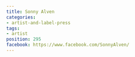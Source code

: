 ```yaml
---
title: Sonny Alven
categories:
- artist-and-label-press
tags:
- artist
position: 295
facebook: https://www.facebook.com/SonnyAlven/
---
```


